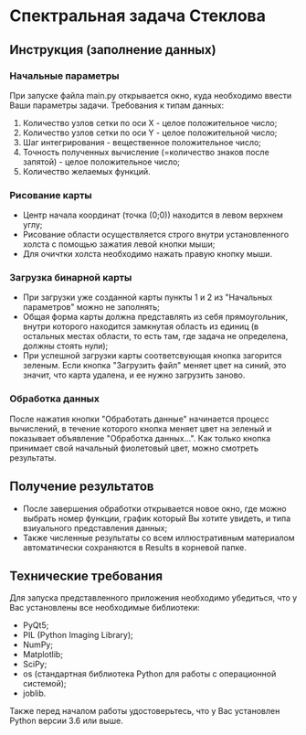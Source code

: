 # Спектральная задача Стеклова
## Инструкция (заполнение данных)
### Начальные параметры
При запуске файла main.py открывается окно, куда необходимо ввести Ваши параметры задачи. Требования к типам данных:
1. Количество узлов сетки по оси X - целое положительное число;
2. Количество узлов сетки по оси Y - целое положительной число;
3. Шаг интегрирования - вещественное положительное число;
4. Точность полученных вычисление (=количество знаков после запятой) - целое положительное число;
5. Количество желаемых функций.

### Рисование карты
* Центр начала координат (точка (0;0)) находится в левом верхнем углу;
* Рисование области осуществляется строго внутри установленного холста с помощью зажатия левой кнопки мыши;
* Для очичтки холста необходимо нажать правую кнопку мыши.

### Загрузка бинарной карты
* При загрузки уже созданной карты пункты 1 и 2 из "Начальных параметров" можно не заполнять;
* Общая форма карты должна представлять из себя прямоугольник, внутри которого находится замкнутая область из единиц (в остальных местах области, то есть там, где задача не определена, должны стоять нули);
* При успешной загрузки карты соответсвующая кнопка загорится зеленым. Если кнопка "Загрузить файл" меняет цвет на синий, это значит, что карта удалена, и ее нужно загрузить заново.

### Обработка данных
После нажатия кнопки "Обработать данные" начинается процесс вычислений, в течение которого кнопка меняет цвет на зеленый и показывает объявление "Обработка данных...". Как только кнопка принимает свой начальный фиолетовый цвет, можно смотреть результаты.

## Получение результатов
* После завершения обработки открывается новое окно, где можно выбрать номер функции, график который Вы хотите увидеть, и типа взиуального представления данных;
* Также численные результаты со всем иллюстративным материалом автоматически сохраняются в Results в корневой папке.

## Технические требования
Для запуска представленного приложения необходимо убедиться, что у Вас установлены все необходимые библиотеки:
* PyQt5;
* PIL (Python Imaging Library);
* NumPy;
* Matplotlib;
* SciPy;
* os (стандартная библиотека Python для работы с операционной системой);
* joblib.

Также перед началом работы удостоверьтесь, что у Вас установлен Python версии 3.6 или выше. 
